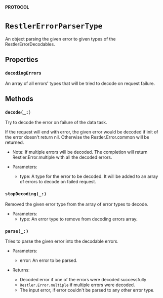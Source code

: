 **PROTOCOL**

# `RestlerErrorParserType`

An object parsing the given error to given types of the RestlerErrorDecodables.

## Properties
### `decodingErrors`

An array of all errors' types that will be tried to decode on request failure.

## Methods
### `decode(_:)`

Try to decode the error on failure of the data task.

If the request will end with error, the given error would be decoded if init of the error doesn't return nil.
Otherwise the Restler.Error.common will be returned.

- Note:
  If multiple errors will be decoded. The completion will return Restler.Error.multiple with all the decoded errors.

- Parameters:
  - type: A type for the error to be decoded. It will be added to an array of errors to decode on failed request.

### `stopDecoding(_:)`

Removed the given error type from the array of error types to decode.

- Parameters:
  - type: An error type to remove from decoding errors array.

### `parse(_:)`

Tries to parse the given error into the decodable errors.

- Parameters:
  - error: An error to be parsed.

- Returns:
   - Decoded error if one of the errors were decoded successfully
   - `Restler.Error.multiple` if multiple errors were decoded.
   - The input error, if error couldn't be parsed to any other error type.
